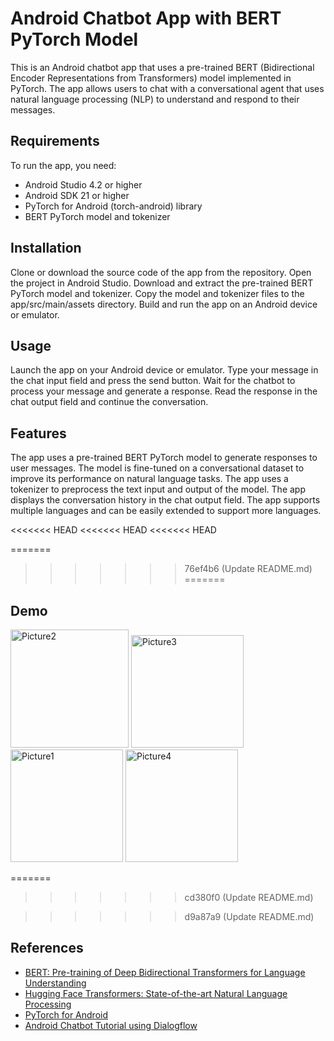 # Android Chatbot App with BERT PyTorch Model

This is an Android chatbot app that uses a pre-trained BERT (Bidirectional Encoder Representations from Transformers) model implemented in PyTorch. The app allows users to chat with a conversational agent that uses natural language processing (NLP) to understand and respond to their messages.

## Requirements
To run the app, you need:

- Android Studio 4.2 or higher
- Android SDK 21 or higher
- PyTorch for Android (torch-android) library
- BERT PyTorch model and tokenizer

## Installation
Clone or download the source code of the app from the repository.
Open the project in Android Studio.
Download and extract the pre-trained BERT PyTorch model and tokenizer.
Copy the model and tokenizer files to the app/src/main/assets directory.
Build and run the app on an Android device or emulator.

## Usage
Launch the app on your Android device or emulator.
Type your message in the chat input field and press the send button.
Wait for the chatbot to process your message and generate a response.
Read the response in the chat output field and continue the conversation.

## Features
The app uses a pre-trained BERT PyTorch model to generate responses to user messages.
The model is fine-tuned on a conversational dataset to improve its performance on natural language tasks.
The app uses a tokenizer to preprocess the text input and output of the model.
The app displays the conversation history in the chat output field.
The app supports multiple languages and can be easily extended to support more languages.

<<<<<<< HEAD
<<<<<<< HEAD
<<<<<<< HEAD



=======
>>>>>>> 76ef4b6 (Update README.md)
=======
## Demo

<img width="189" alt="Picture2" src="https://user-images.githubusercontent.com/66760946/220823329-f9856b71-2936-49fa-8b81-fb3e8176e045.png">
<img width="180" alt="Picture3" src="https://user-images.githubusercontent.com/66760946/220823500-4fc36862-d142-4b18-87e7-986f5cb0a26b.png">
<img width="180" alt="Picture1" src="https://user-images.githubusercontent.com/66760946/220823789-8a9309cf-b7c0-4a83-9bb1-e3fffdcbe155.png">
<img width="180" alt="Picture4" src="https://user-images.githubusercontent.com/66760946/220823380-fb12937d-358e-4312-8716-f6a324cefddf.png">

=======
>>>>>>> cd380f0 (Update README.md)



>>>>>>> d9a87a9 (Update README.md)
## References
- [BERT: Pre-training of Deep Bidirectional Transformers for Language Understanding](https://arxiv.org/abs/1810.04805)
- [Hugging Face Transformers: State-of-the-art Natural Language Processing](https://huggingface.co/transformers/)
- [PyTorch for Android](https://pytorch.org/mobile/android/)
- [Android Chatbot Tutorial using Dialogflow](https://www.raywenderlich.com/9577217-android-chatbot-tutorial-using-dialogflow)
